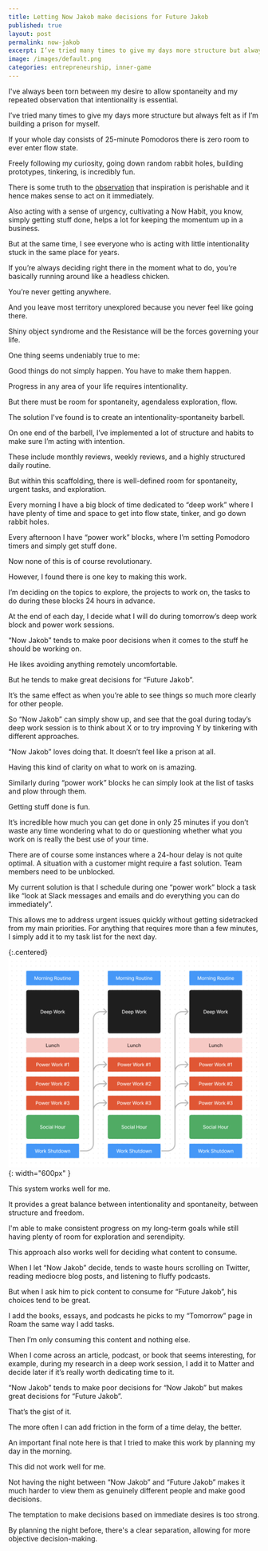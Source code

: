 ```yaml
---
title: Letting Now Jakob make decisions for Future Jakob
published: true
layout: post
permalink: now-jakob
excerpt: I’ve tried many times to give my days more structure but always felt as if I’m building a prison for myself.
image: /images/default.png
categories: entrepreneurship, inner-game
---
```


I've always been torn between my desire to allow spontaneity and my repeated observation that intentionality is essential.

I’ve tried many times to give my days more structure but always felt as if I’m building a prison for myself.

If your whole day consists of 25-minute Pomodoros there is zero room to ever enter flow state.

Freely following my curiosity, going down random rabbit holes, building prototypes, tinkering, is incredibly fun.

There is some truth to the [observation](https://twitter.com/naval/status/1204670141734109184) that inspiration is perishable and it hence makes sense to act on it immediately.

Also acting with a sense of urgency, cultivating a Now Habit, you know, simply getting stuff done, helps a lot for keeping the momentum up in a business.

But at the same time, I see everyone who is acting with little intentionality stuck in the same place for years.

If you’re always deciding right there in the moment what to do, you’re basically running around like a headless chicken.

You’re never getting anywhere.

And you leave most territory unexplored because you never feel like going there.

Shiny object syndrome and the Resistance will be the forces governing your life.

One thing seems undeniably true to me:

Good things do not simply happen. You have to make them happen.

Progress in any area of your life requires intentionality.

But there must be room for spontaneity, agendaless exploration, flow.

The solution I've found is to create an intentionality-spontaneity barbell.

On one end of the barbell, I’ve implemented a lot of structure and habits to make sure I’m acting with intention.

These include monthly reviews, weekly reviews, and a highly structured daily routine.

But within this scaffolding, there is well-defined room for spontaneity, urgent tasks, and exploration. 

Every morning I have a big block of time dedicated to “deep work” where I have plenty of time and space to get into flow state, tinker, and go down rabbit holes.

Every afternoon I have “power work” blocks, where I’m setting Pomodoro timers and simply get stuff done. 

Now none of this is of course revolutionary.

However, I found there is one key to making this work.

I’m deciding on the topics to explore, the projects to work on, the tasks to do during these blocks 24 hours in advance.

At the end of each day, I decide what I will do during tomorrow’s deep work block and power work sessions.

“Now Jakob” tends to make poor decisions when it comes to the stuff he should be working on.

He likes avoiding anything remotely uncomfortable.

But he tends to make great decisions for “Future Jakob”.

It’s the same effect as when you’re able to see things so much more clearly for other people.

So “Now Jakob” can simply show up, and see that the goal during today’s deep work session is to think about X or to try improving Y by tinkering with different approaches. 

“Now Jakob” loves doing that. It doesn’t feel like a prison at all.

Having this kind of clarity on what to work on is amazing.

Similarly during “power work” blocks he can simply look at the list of tasks and plow through them.

Getting stuff done is fun.

It’s incredible how much you can get done in only 25 minutes if you don’t waste any time wondering what to do or questioning whether what you work on is really the best use of your time.

There are of course some instances where a 24-hour delay is not quite optimal. A situation with a customer might require a fast solution. Team members need to be unblocked.

My current solution is that I schedule during one “power work” block a task like “look at Slack messages and emails and do everything you can do immediately”.

This allows me to address urgent issues quickly without getting sidetracked from my main priorities. For anything that requires more than a few minutes, I simply add it to my task list for the next day.

{:.centered}
![](/images/daily-routine.png){: width="600px" }

This system works well for me. 

It provides a great balance between intentionality and spontaneity, between structure and freedom. 

I'm able to make consistent progress on my long-term goals while still having plenty of room for exploration and serendipity.

This approach also works well for deciding what content to consume.

When I let “Now Jakob” decide, tends to waste hours scrolling on Twitter, reading mediocre blog posts, and listening to fluffy podcasts.

But when I ask him to pick content to consume for “Future Jakob”, his choices tend to be great.

I add the books, essays, and podcasts he picks to my “Tomorrow” page in Roam the same way I add tasks.

Then I’m only consuming this content and nothing else.

When I come across an article, podcast, or book that seems interesting, for example, during my research in a deep work session, I add it to Matter and decide later if it’s really worth dedicating time to it. 

“Now Jakob” tends to make poor decisions for “Now Jakob” but makes great decisions for “Future Jakob”.

That’s the gist of it.

The more often I can add friction in the form of a time delay, the better.

An important final note here is that I tried to make this work by planning my day in the morning. 

This did not work well for me.

Not having the night between “Now Jakob” and “Future Jakob” makes it much harder to view them as genuinely different people and make good decisions.

The temptation to make decisions based on immediate desires is too strong. 

By planning the night before, there's a clear separation, allowing for more objective decision-making.